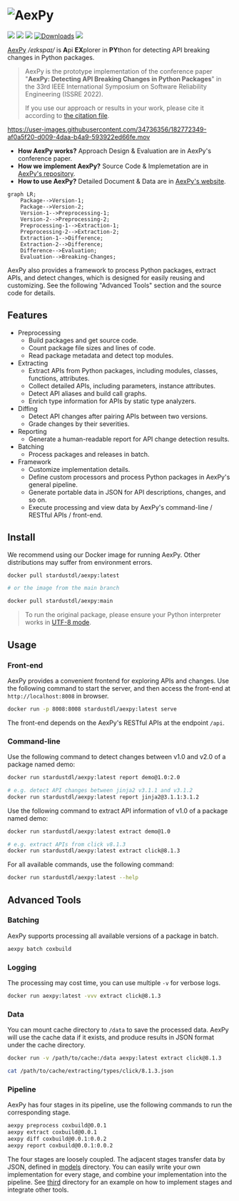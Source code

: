 # ![AexPy](https://socialify.git.ci/StardustDL/aexpy/image?description=1&font=Bitter&forks=1&issues=1&language=1&owner=1&pulls=1&stargazers=1&theme=Light "AexPy")

[![](https://github.com/StardustDL/aexpy/workflows/CI/badge.svg)](https://github.com/StardustDL/aexpy/actions) [![](https://img.shields.io/github/license/StardustDL/aexpy.svg)](https://github.com/StardustDL/coxbuild/blob/master/LICENSE) [![](https://img.shields.io/pypi/v/aexpy)](https://pypi.org/project/aexpy/) [![Downloads](https://pepy.tech/badge/aexpy?style=flat)](https://pepy.tech/project/aexpy) [![](https://img.shields.io/docker/pulls/stardustdl/aexpy?style=flat)](https://hub.docker.com/r/stardustdl/aexpy)

[AexPy](https://aexpy.netlify.app) */eɪkspaɪ/* is **A**pi **EX**plorer in **PY**thon for detecting API breaking changes in Python packages.

> AexPy is the prototype implementation of the conference paper "**AexPy: Detecting API Breaking Changes in Python Packages**" in the 33rd IEEE International Symposium on Software Reliability Engineering (ISSRE 2022).
> 
> If you use our approach or results in your work, please cite it according to [the citation file](https://github.com/StardustDL/aexpy/blob/main/CITATIONS.bib).

https://user-images.githubusercontent.com/34736356/182772349-af0a5f20-d009-4daa-b4a9-593922ed66fe.mov

- **How AexPy works?** Approach Design & Evaluation are in AexPy's conference paper.
- **How we implement AexPy?** Source Code & Implemetation are in [AexPy's repository](https://github.com/StardustDL/aexpy).
- **How to use AexPy?** Detailed Document & Data are in [AexPy's website](https://aexpy.netlify.app/).

```mermaid
graph LR;
    Package-->Version-1;
    Package-->Version-2;
    Version-1-->Preprocessing-1;
    Version-2-->Preprocessing-2;
    Preprocessing-1-->Extraction-1;
    Preprocessing-2-->Extraction-2;
    Extraction-1-->Difference;
    Extraction-2-->Difference;
    Difference-->Evaluation;
    Evaluation-->Breaking-Changes;
```

AexPy also provides a framework to process Python packages, extract APIs, and detect changes, which is designed for easily reusing and customizing. See the following "Advanced Tools" section and the source code for details.

## Features

- Preprocessing
  - Build packages and get source code.
  - Count package file sizes and lines of code.
  - Read package metadata and detect top modules.
- Extracting
  - Extract APIs from Python packages, including modules, classes, functions, attributes.
  - Collect detailed APIs, including parameters, instance attributes.
  - Detect API aliases and build call graphs.
  - Enrich type information for APIs by static type analyzers.
- Diffing
  - Detect API changes after pairing APIs between two versions.
  - Grade changes by their severities.
- Reporting
  - Generate a human-readable report for API change detection results.
- Batching
  - Process packages and releases in batch.
- Framework
  - Customize implementation details.
  - Define custom processors and process Python packages in AexPy's general pipeline.
  - Generate portable data in JSON for API descriptions, changes, and so on.
  - Execute processing and view data by AexPy's command-line / RESTful APIs / front-end.

## Install

We recommend using our Docker image for running AexPy. Other distributions may suffer from environment errors.

```sh
docker pull stardustdl/aexpy:latest

# or the image from the main branch

docker pull stardustdl/aexpy:main
```

> To run the original package, please ensure your Python interpreter works in [UTF-8 mode](https://peps.python.org/pep-0540/).

## Usage

### Front-end

AexPy provides a convenient frontend for exploring APIs and changes. Use the following command to start the server, and then access the front-end at `http://localhost:8008` in browser.

```sh
docker run -p 8008:8008 stardustdl/aexpy:latest serve
```

The front-end depends on the AexPy's RESTful APIs at the endpoint `/api`.

### Command-line

Use the following command to detect changes between v1.0 and v2.0 of a package named demo:

```sh
docker run stardustdl/aexpy:latest report demo@1.0:2.0

# e.g. detect API changes between jinja2 v3.1.1 and v3.1.2
docker run stardustdl/aexpy:latest report jinja2@3.1.1:3.1.2
```

Use the following command to extract API information of v1.0 of a package named demo:

```sh
docker run stardustdl/aexpy:latest extract demo@1.0

# e.g. extract APIs from click v8.1.3
docker run stardustdl/aexpy:latest extract click@8.1.3
```

For all available commands, use the following command:

```sh
docker run stardustdl/aexpy:latest --help
```

## Advanced Tools

### Batching

AexPy supports processing all available versions of a package in batch.

```sh
aexpy batch coxbuild
```

### Logging

The processing may cost time, you can use multiple `-v` for verbose logs.

```sh
docker run aexpy:latest -vvv extract click@8.1.3
```

### Data

You can mount cache directory to `/data` to save the processed data. AexPy will use the cache data if it exists, and produce results in JSON format under the cache directory.

```sh
docker run -v /path/to/cache:/data aexpy:latest extract click@8.1.3

cat /path/to/cache/extracting/types/click/8.1.3.json
```

### Pipeline

AexPy has four stages in its pipeline, use the following commands to run the corresponding stage.

```sh
aexpy preprocess coxbuild@0.0.1
aexpy extract coxbuild@0.0.1
aexpy diff coxbuild@0.0.1:0.0.2
aexpy report coxbuild@0.0.1:0.0.2
```

The four stages are loosely coupled. The adjacent stages transfer data by JSON, defined in [models](https://github.com/StardustDL/aexpy/blob/main/src/aexpy/models/) directory. You can easily write your own implementation for every stage, and combine your implementation into the pipeline. See [third](https://github.com/StardustDL/aexpy/blob/main/src/aexpy/third/) directory for an example on how to implement stages and integrate other tools.